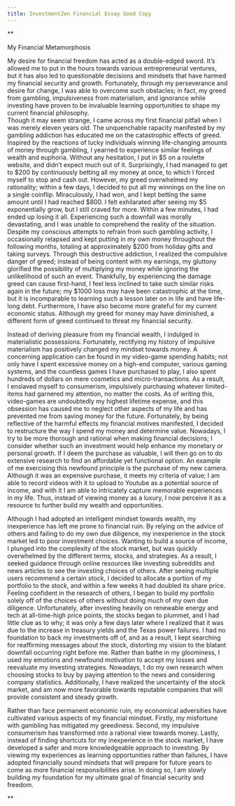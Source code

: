 ```yaml
---
title: InvestmentZen Financial Essay Good Copy
---
```

**  

My Financial Metamorphosis

My desire for financial freedom has acted as a double-edged sword. It’s allowed me to put in the hours towards various entrepreneurial ventures, but it has also led to questionable decisions and mindsets that have harmed my financial security and growth. Fortunately, through my perseverance and desire for change, I was able to overcome such obstacles; in fact, my greed from gambling, impulsiveness from materialism, and ignorance while investing have proven to be invaluable learning opportunities to shape my current financial philosophy.  
Though it may seem strange, I came across my first financial pitfall when I was merely eleven years old. The unquenchable rapacity manifested by my gambling addiction has educated me on the catastrophic effects of greed. Inspired by the reactions of lucky individuals winning life-changing amounts of money through gambling, I yearned to experience similar feelings of wealth and euphoria. Without any hesitation, I put in $5 on a roulette website, and didn’t expect much out of it. Surprisingly, I had managed to get to $200 by continuously betting all my money at once, to which I forced myself to stop and cash out. However, my greed overwhelmed my rationality; within a few days, I decided to put all my winnings on the line on a single coinflip. Miraculously, I had won, and I kept betting the same amount until I had reached $800. I felt exhilarated after seeing my $5 exponentially grow, but I still craved for more. Within a few minutes, I had ended up losing it all. Experiencing such a downfall was morally devastating, and I was unable to comprehend the reality of the situation. Despite my conscious attempts to refrain from such gambling activity, I occasionally relapsed and kept putting in my own money throughout the following months, totaling at approximately $200 from holiday gifts and taking surveys. Through this destructive addiction, I realized the compulsive danger of greed; instead of being content with my earnings, my gluttony glorified the possibility of multiplying my money while ignoring the unlikelihood of such an event. Thankfully, by experiencing the damage greed can cause first-hand, I feel less inclined to take such similar risks again in the future; my $1000 loss may have been catastrophic at the time, but it is incomparable to learning such a lesson later on in life and have life-long debt. Furthermore, I have also become more grateful for my current economic status. Although my greed for money may have diminished, a different form of greed continued to threat my financial security.

Instead of deriving pleasure from my financial wealth, I indulged in materialistic possessions. Fortunately, rectifying my history of impulsive materialism has positively changed my mindset towards money. A concerning application can be found in my video-game spending habits; not only have I spent excessive money on a high-end computer, various gaming systems, and the countless games I have purchased to play, I also spent hundreds of dollars on mere cosmetics and micro-transactions. As a result, I enslaved myself to consumerism, impulsively purchasing whatever limited-items had garnered my attention, no matter the costs. As of writing this, video-games are undoubtedly my highest lifetime expense, and this obsession has caused me to neglect other aspects of my life and has prevented me from saving money for the future. Fortunately, by being reflective of the harmful effects my financial motives manifested, I decided to restructure the way I spend my money and determine value. Nowadays, I try to be more thorough and rational when making financial decisions; I consider whether such an investment would help enhance my monetary or personal growth. If I deem the purchase as valuable, I will then go on to do extensive research to find an affordable yet functional option. An example of me exercising this newfound principle is the purchase of my new camera. Although it was an expensive purchase, it meets my criteria of value; I am able to record videos with it to upload to Youtube as a potential source of income, and with it I am able to intricately capture memorable experiences in my life. Thus, instead of viewing money as a luxury, I now perceive it as a resource to further build my wealth and opportunities.

Although I had adopted an intelligent mindset towards wealth, my inexperience has left me prone to financial ruin. By relying on the advice of others and failing to do my own due diligence, my inexperience in the stock market led to poor investment choices. Wanting to build a source of income, I plunged into the complexity of the stock market, but was quickly overwhelmed by the different terms, stocks, and strategies. As a result, I seeked guidance through online resources like investing subreddits and news articles to see the investing choices of others. After seeing multiple users recommend a certain stock, I decided to allocate a portion of my portfolio to the stock, and within a few weeks it had doubled its share price. Feeling confident in the research of others, I began to build my portfolio solely off of the choices of others without doing much of my own due diligence. Unfortunately, after investing heavily on renewable energy and tech at all-time-high price points, the stocks began to plummet, and I had little clue as to why; it was only a few days later where I realized that it was due to the increase in treasury yields and the Texas power failures. I had no foundation to back my investments off of, and as a result, I kept searching for reaffirming messages about the stock, distorting my vision to the blatant downfall occurring right before me. Rather than bathe in my gloominess, I used my emotions and newfound motivation to accept my losses and reevaluate my investing strategies. Nowadays, I do my own research when choosing stocks to buy by paying attention to the news and considering company statistics. Additionally, I have realized the uncertainty of the stock market, and am now more favorable towards reputable companies that will provide consistent and steady growth.

Rather than face permanent economic ruin, my economical adversities have cultivated various aspects of my financial mindset. Firstly, my misfortune with gambling has mitigated my greediness. Second, my impulsive consumerism has transformed into a rational view towards money. Lastly, instead of finding shortcuts for my inexperience in the stock market, I have developed a safer and more knowledgeable approach to investing. By viewing my experiences as learning opportunities rather than failures, I have adopted financially sound mindsets that will prepare for future years to come as more financial responsibilities arise. In doing so, I am slowly building my foundation for my ultimate goal of financial security and freedom.

  
  
**